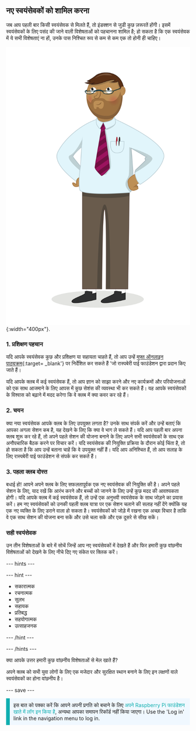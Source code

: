 ## नए स्वयंसेवकों को शामिल करना

जब आप पहली बार किसी स्वयंसेवक से मिलते हैं, तो इंडक्शन से जुडी कुछ ज़रूरतें होंगी। इसमें स्वयंसेवकों के लिए पसंद की जाने वाली विशेषताओं को पहचानना शामिल है; हो सकता है कि एक स्वयंसेवक में ये सभी विशेषताएं ना हों, उनके पास निश्चित रूप से कम से कम एक तो होनी ही चाहिए।

![एक वयस्क स्वयंसेवक।](images/10-Adult.png){:width="400px"}.
### 1. प्रशिक्षण पहचान

यदि आपके स्वयंसेवक कुछ और प्रशिक्षण या सहायता चाहते हैं, तो आप उन्हें [मुफ्त ऑनलाइन पाठ्यक्रम](https://www.futurelearn.com/partners/raspberry-pi){:target= _blank'} पर निर्देशित कर सकते हैं 'जो रास्पबेरी पाई फाउंडेशन द्वारा प्रदान किए जाते हैं।

यदि आपके क्लब में कई स्वयंसेवक हैं, तो आप ज्ञान को साझा करने और नए कार्यक्रमों और परियोजनाओं को एक साथ आजमाने के लिए आपस में कुछ सेशंस की व्यवस्था भी कर सकते हैं। यह आपके स्वयंसेवकों के विश्वास को बढ़ाने में मदद करेगा कि वे क्लब में क्या कवर कर रहे हैं।

### 2. चयन

क्या नया स्वयंसेवक आपके क्लब के लिए उपयुक्त लगता है? उनके साथ संपर्क करें और उन्हें बताएं कि आपका अगला सेशन कब है, यह देखने के लिए कि क्या वे भाग ले सकते हैं। यदि आप पहली बार अपना क्लब शुरू कर रहे हैं, तो अपने पहले सेशन की योजना बनाने के लिए अपने सभी स्वयंसेवकों के साथ एक अनौपचारिक बैठक करने पर विचार करें। यदि स्वयंसेवक की नियुक्ति प्रक्रिया के दौरान कोई चिंता है, तो हो सकता है कि आप उन्हें बताना चाहें कि वे उपयुक्त नहीं हैं। यदि आप अनिश्चित हैं, तो आप सलाह के लिए रास्पबेरी पाई फाउंडेशन से संपर्क कर सकते हैं।

### 3. पहला क्लब दोस्त

बधाई हो! आपने अपने क्लब के लिए सफलतापूर्वक एक नए स्वयंसेवक की नियुक्ति की है। अपने पहले सेशन के लिए, याद रखें कि आरंभ करने और बच्चों को जानने के लिए उन्हें कुछ मदद की आवश्यकता होगी। यदि आपके क्लब में कई स्वयंसेवक हैं, तो उन्हें एक अनुभवी स्वयंसेवक के साथ जोड़ने का प्रयास करें। हम नए स्वयंसेवकों को उनकी पहली क्लब यात्रा पर एक सेशन चलाने की सलाह नहीं देंगे क्योंकि यह एक नए व्यक्ति के लिए डराने वाला हो सकता है। स्वयंसेवकों को जोड़े में रखना एक अच्छा विचार है ताकि वे एक साथ सेशन की योजना बना सकें और उसे चला सकें और एक दूसरे से सीख सकें।

### सही स्वयंसेवक

उन तीन विशेषताओं के बारे में सोचें जिन्हें आप नए स्वयंसेवकों में देखते हैं और फिर हमारी कुछ वांछनीय विशेषताओं को देखने के लिए नीचे दिए गए संकेत पर क्लिक करें।

--- hints ---

--- hint ---

* सकारात्मक
* रचनात्मक
* सुलभ
* सहायक
* प्रतिबद्ध
* सहयोगात्मक
* उत्साहजनक

--- /hint ---

--- /hints ---

क्या आपके उत्तर हमारी कुछ वांछनीय विशेषताओं से मेल खाते हैं?

अपने क्लब को सभी युवा लोगों के लिए एक मजेदार और सुरक्षित स्थान बनाने के लिए इन लक्षणों वाले स्वयंसेवकों का होना वांछनीय है।

--- save ---

<p style="border-left: solid; border-width:10px; border-color: #0faeb0; background-color: aliceblue; padding: 10px;">
इस बात को पक्का करें कि आपने अपनी प्रगति को बचाने के लिए <span style="color: #0faeb0">अपने Raspberry Pi फाउंडेशन खाते में लॉग इन किया है</span>, अन्यथा आपका समापन रिकॉर्ड नहीं किया जाएगा। Use the 'Log in' link in the navigation menu to log in.
</p>
